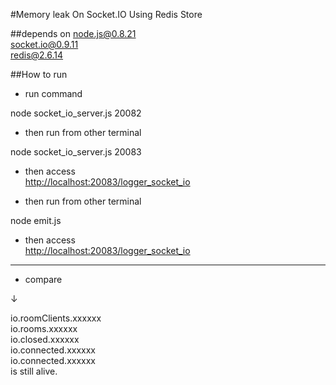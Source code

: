 #Memory leak On Socket.IO Using Redis Store 

##depends on
node.js@0.8.21  
socket.io@0.9.11  
redis@2.6.14

##How to run

* run command

node socket_io_server.js 20082

* then run from other terminal

node socket_io_server.js 20083

* then access  
[http://localhost:20083/logger_socket_io](http://localhost:20083/logger_socket_io "http://localhost:20083/logger_socket_io")


* then run from other terminal

node emit.js
	

* then access  
[http://localhost:20083/logger_socket_io](http://localhost:20083/logger_socket_io "http://localhost:20083/logger_socket_io")


***

* compare

↓

io.roomClients.xxxxxx  
io.rooms.xxxxxx  
io.closed.xxxxxx  
io.connected.xxxxxx  
io.connected.xxxxxx  
is still alive.